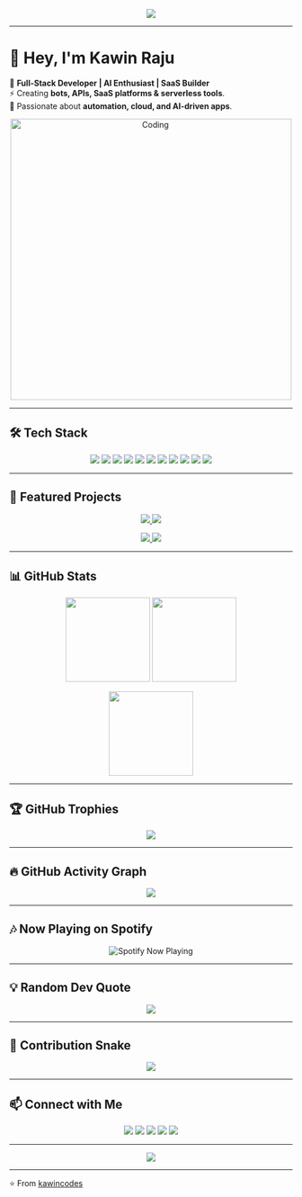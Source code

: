 <!-- Typing SVG Banner -->
<p align="center">
  <a href="https://github.com/kawincodes">
    <img src="https://readme-typing-svg.herokuapp.com?size=28&color=00F700&center=true&vCenter=true&width=800&lines=Hi%2C+I'm+Kawin+Raju;Full-Stack+Developer;AI+%26+Bot+Enthusiast;Cloud+%7C+SaaS+%7C+Serverless;Building+Cool+APIs+%26+Automation+Tools;Always+Learning+New+Tech+%F0%9F%9A%80">
  </a>
</p>

---

# 👋 Hey, I'm Kawin Raju  

🌟 **Full-Stack Developer | AI Enthusiast | SaaS Builder**  
⚡ Creating **bots, APIs, SaaS platforms & serverless tools**.  
🚀 Passionate about **automation, cloud, and AI-driven apps**.  

<p align="center">
  <img src="https://media.giphy.com/media/L1R1tvI9svkIWwpVYr/giphy.gif" width="500" alt="Coding" />
</p>

---

## 🛠️ Tech Stack  

<p align="center">
  <img src="https://img.shields.io/badge/Python-3776AB?style=for-the-badge&logo=python&logoColor=white" />
  <img src="https://img.shields.io/badge/JavaScript-F7E017?style=for-the-badge&logo=javascript&logoColor=black" />
  <img src="https://img.shields.io/badge/TypeScript-007ACC?style=for-the-badge&logo=typescript&logoColor=white" />
  <img src="https://img.shields.io/badge/React-20232A?style=for-the-badge&logo=react&logoColor=61DAFB" />
  <img src="https://img.shields.io/badge/Flask-000000?style=for-the-badge&logo=flask&logoColor=white" />
  <img src="https://img.shields.io/badge/FastAPI-009688?style=for-the-badge&logo=fastapi&logoColor=white" />
  <img src="https://img.shields.io/badge/Node.js-43853D?style=for-the-badge&logo=node.js&logoColor=white" />
  <img src="https://img.shields.io/badge/MongoDB-4EA94B?style=for-the-badge&logo=mongodb&logoColor=white" />
  <img src="https://img.shields.io/badge/Firebase-FFCA28?style=for-the-badge&logo=firebase&logoColor=black" />
  <img src="https://img.shields.io/badge/Docker-2496ED?style=for-the-badge&logo=docker&logoColor=white" />
  <img src="https://img.shields.io/badge/AWS-232F3E?style=for-the-badge&logo=amazonaws&logoColor=white" />
</p>

---

## 📌 Featured Projects  

<p align="center">
  <a href="https://github.com/kawincodes/jwt-gen">
    <img src="https://github-readme-stats.vercel.app/api/pin/?username=kawincodes&repo=jwt-gen&theme=tokyonight" />
  </a>
  <a href="https://github.com/kawincodes/listaria-ecommerce">
    <img src="https://github-readme-stats.vercel.app/api/pin/?username=kawincodes&repo=listaria-ecommerce&theme=tokyonight" />
  </a>
</p>

<p align="center">
  <a href="https://github.com/kawincodes/key-gen">
    <img src="https://github-readme-stats.vercel.app/api/pin/?username=kawincodes&repo=key-gen&theme=tokyonight" />
  </a>
  <a href="https://github.com/kawincodes/olx-clone-react">
    <img src="https://github-readme-stats.vercel.app/api/pin/?username=kawincodes&repo=olx-clone-react&theme=tokyonight" />
  </a>
</p>

---

## 📊 GitHub Stats  

<p align="center">
  <img src="https://github-readme-stats.vercel.app/api?username=kawincodes&show_icons=true&theme=tokyonight" height="150"/>
  <img src="https://github-readme-stats.vercel.app/api/top-langs/?username=kawincodes&layout=compact&theme=tokyonight" height="150"/>
</p>

<p align="center">
  <img src="https://github-readme-streak-stats.herokuapp.com/?user=kawincodes&theme=tokyonight" height="150"/>
</p>

---

## 🏆 GitHub Trophies  

<p align="center">
  <img src="https://github-profile-trophy.vercel.app/?username=kawincodes&theme=tokyonight&row=1&column=6" />
</p>

---

## 🔥 GitHub Activity Graph  
<p align="center">
  <img src="https://github-readme-activity-graph.vercel.app/graph?username=kawincodes&theme=tokyo-night" />
</p>

---

## 🎶 Now Playing on Spotify  

<p align="center">
  <img src="https://spotify-github-profile.vercel.app/api/view?uid=your_spotify_id&cover_image=true&theme=novatorem&bar_color=53b14f&bar_color_cover=true" alt="Spotify Now Playing" />
</p>

---

## 💡 Random Dev Quote  

<p align="center">
  <img src="https://quotes-github-readme.vercel.app/api?type=horizontal&theme=tokyonight" />
</p>

---

## 🐍 Contribution Snake  

<p align="center">
  <img src="https://raw.githubusercontent.com/kawincodes/kawincodes/output/github-contribution-grid-snake.svg" />
</p>

---

## 📫 Connect with Me  

<p align="center">
  <a href="https://github.com/kawincodes"><img src="https://img.shields.io/badge/GitHub-100000?style=for-the-badge&logo=github&logoColor=white" /></a>
  <a href="https://linkedin.com/in/your-profile"><img src="https://img.shields.io/badge/LinkedIn-0A66C2?style=for-the-badge&logo=linkedin&logoColor=white" /></a>
  <a href="https://twitter.com/your-profile"><img src="https://img.shields.io/badge/Twitter-1DA1F2?style=for-the-badge&logo=twitter&logoColor=white" /></a>
  <a href="https://dev.to/your-profile"><img src="https://img.shields.io/badge/Dev.to-0A0A0A?style=for-the-badge&logo=dev.to&logoColor=white" /></a>
  <a href="https://your-portfolio-link"><img src="https://img.shields.io/badge/Portfolio-24292F?style=for-the-badge&logo=vercel&logoColor=white" /></a>
</p>

---

<p align="center">
  <img src="https://komarev.com/ghpvc/?username=kawincodes&label=Profile+Views&color=blueviolet&style=flat-square" />
</p>

---

⭐️ From [kawincodes](https://github.com/kawincodes)
